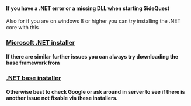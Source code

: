#### If you have a .NET error or a missing DLL when starting SideQuest
Also for if you are on windows 8 or higher you can try installing the .NET core with this

### [Microsoft .NET installer](https://dotnet.microsoft.com/download/thank-you/dotnet-runtime-2.2.4-windows-x64-installer)

#### If there are similar further issues you can always try downloading the base framework from

### [.NET base installer](https://www.microsoft.com/en-us/download/details.aspx?id=55170)

#### Otherwise best to check Google or ask around in server to see if there is another issue not fixable via these installers.
